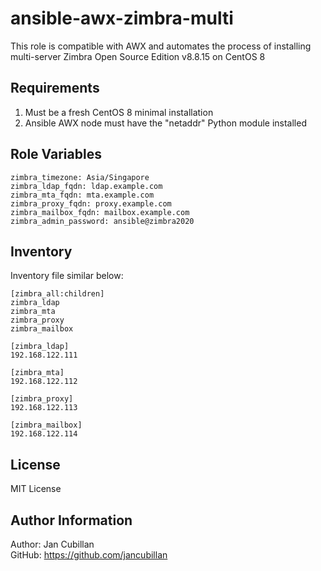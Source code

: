 ansible-awx-zimbra-multi
========================

This role is compatible with AWX and automates the process of installing multi-server Zimbra Open Source Edition v8.8.15 on CentOS 8

Requirements
------------

1) Must be a fresh CentOS 8 minimal installation
2) Ansible AWX node must have the "netaddr" Python module installed

Role Variables
--------------

    zimbra_timezone: Asia/Singapore
    zimbra_ldap_fqdn: ldap.example.com
    zimbra_mta_fqdn: mta.example.com
    zimbra_proxy_fqdn: proxy.example.com
    zimbra_mailbox_fqdn: mailbox.example.com
    zimbra_admin_password: ansible@zimbra2020

Inventory
---------

Inventory file similar below:

    [zimbra_all:children]
    zimbra_ldap
    zimbra_mta
    zimbra_proxy
    zimbra_mailbox

    [zimbra_ldap]
    192.168.122.111

    [zimbra_mta]
    192.168.122.112

    [zimbra_proxy]
    192.168.122.113

    [zimbra_mailbox]
    192.168.122.114

License
-------

MIT License

Author Information
------------------

Author: Jan Cubillan<br>
GitHub: https://github.com/jancubillan<br>
